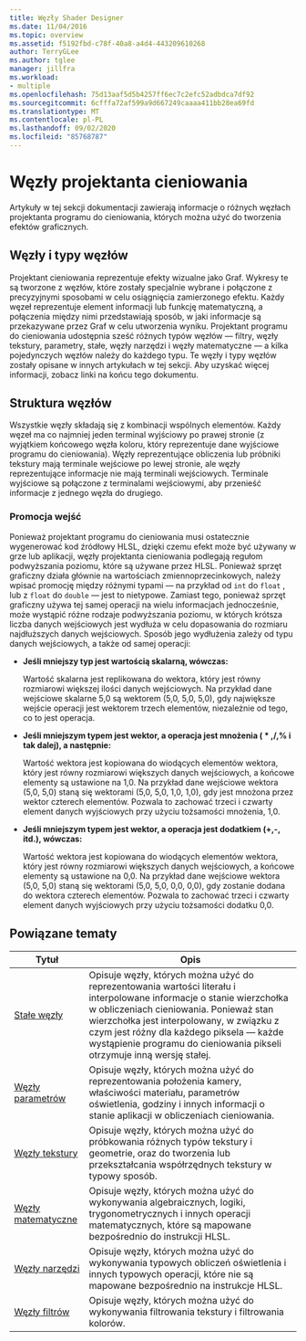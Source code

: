 ```yaml
---
title: Węzły Shader Designer
ms.date: 11/04/2016
ms.topic: overview
ms.assetid: f5192fbd-c78f-40a8-a4d4-443209610268
author: TerryGLee
ms.author: tglee
manager: jillfra
ms.workload:
- multiple
ms.openlocfilehash: 75d13aaf5d5b4257ff6ec7c2efc52adbdca7df92
ms.sourcegitcommit: 6cfffa72af599a9d667249caaaa411bb28ea69fd
ms.translationtype: MT
ms.contentlocale: pl-PL
ms.lasthandoff: 09/02/2020
ms.locfileid: "85768787"
---
```

# <a name="shader-designer-nodes"></a>Węzły projektanta cieniowania
Artykuły w tej sekcji dokumentacji zawierają informacje o różnych węzłach projektanta programu do cieniowania, których można użyć do tworzenia efektów graficznych.

## <a name="nodes-and-node-types"></a>Węzły i typy węzłów
Projektant cieniowania reprezentuje efekty wizualne jako Graf. Wykresy te są tworzone z węzłów, które zostały specjalnie wybrane i połączone z precyzyjnymi sposobami w celu osiągnięcia zamierzonego efektu. Każdy węzeł reprezentuje element informacji lub funkcję matematyczną, a połączenia między nimi przedstawiają sposób, w jaki informacje są przekazywane przez Graf w celu utworzenia wyniku. Projektant programu do cieniowania udostępnia sześć różnych typów węzłów — filtry, węzły tekstury, parametry, stałe, węzły narzędzi i węzły matematyczne — a kilka pojedynczych węzłów należy do każdego typu. Te węzły i typy węzłów zostały opisane w innych artykułach w tej sekcji. Aby uzyskać więcej informacji, zobacz linki na końcu tego dokumentu.

## <a name="node-structure"></a>Struktura węzłów
Wszystkie węzły składają się z kombinacji wspólnych elementów. Każdy węzeł ma co najmniej jeden terminal wyjściowy po prawej stronie (z wyjątkiem końcowego węzła koloru, który reprezentuje dane wyjściowe programu do cieniowania). Węzły reprezentujące obliczenia lub próbniki tekstury mają terminale wejściowe po lewej stronie, ale węzły reprezentujące informacje nie mają terminali wejściowych. Terminale wyjściowe są połączone z terminalami wejściowymi, aby przenieść informacje z jednego węzła do drugiego.

### <a name="promotion-of-inputs"></a>Promocja wejść
Ponieważ projektant programu do cieniowania musi ostatecznie wygenerować kod źródłowy HLSL, dzięki czemu efekt może być używany w grze lub aplikacji, węzły projektanta cieniowania podlegają regułom podwyższania poziomu, które są używane przez HLSL. Ponieważ sprzęt graficzny działa głównie na wartościach zmiennoprzecinkowych, należy wpisać promocję między różnymi typami — na przykład od `int` do `float` , lub z `float` do `double` — jest to nietypowe. Zamiast tego, ponieważ sprzęt graficzny używa tej samej operacji na wielu informacjach jednocześnie, może wystąpić różne rodzaje podwyższania poziomu, w których krótsza liczba danych wejściowych jest wydłuża w celu dopasowania do rozmiaru najdłuższych danych wejściowych. Sposób jego wydłużenia zależy od typu danych wejściowych, a także od samej operacji:

- **Jeśli mniejszy typ jest wartością skalarną, wówczas:**

     Wartość skalarna jest replikowana do wektora, który jest równy rozmiarowi większej ilości danych wejściowych. Na przykład dane wejściowe skalarne 5,0 są wektorem (5,0, 5,0, 5,0), gdy największe wejście operacji jest wektorem trzech elementów, niezależnie od tego, co to jest operacja.

- **Jeśli mniejszym typem jest wektor, a operacja jest mnożenia ( \* ,/,% i tak dalej), a następnie:**

     Wartość wektora jest kopiowana do wiodących elementów wektora, który jest równy rozmiarowi większych danych wejściowych, a końcowe elementy są ustawione na 1,0. Na przykład dane wejściowe wektora (5,0, 5,0) staną się wektorami (5,0, 5,0, 1,0, 1,0), gdy jest mnożona przez wektor czterech elementów. Pozwala to zachować trzeci i czwarty element danych wyjściowych przy użyciu tożsamości mnożenia, 1,0.

- **Jeśli mniejszym typem jest wektor, a operacja jest dodatkiem (+,-, itd.), wówczas:**

     Wartość wektora jest kopiowana do wiodących elementów wektora, który jest równy rozmiarowi większych danych wejściowych, a końcowe elementy są ustawione na 0,0. Na przykład dane wejściowe wektora (5,0, 5,0) staną się wektorami (5,0, 5,0, 0,0, 0,0), gdy zostanie dodana do wektora czterech elementów. Pozwala to zachować trzeci i czwarty element danych wyjściowych przy użyciu tożsamości dodatku 0,0.

## <a name="related-topics"></a>Powiązane tematy

|Tytuł|Opis|
|-----------|-----------------|
|[Stałe węzły](../designers/constant-nodes.md)|Opisuje węzły, których można użyć do reprezentowania wartości literału i interpolowane informacje o stanie wierzchołka w obliczeniach cieniowania. Ponieważ stan wierzchołka jest interpolowany, w związku z czym jest różny dla każdego piksela — każde wystąpienie programu do cieniowania pikseli otrzymuje inną wersję stałej.|
|[Węzły parametrów](../designers/parameter-nodes.md)|Opisuje węzły, których można użyć do reprezentowania położenia kamery, właściwości materiału, parametrów oświetlenia, godziny i innych informacji o stanie aplikacji w obliczeniach cieniowania.|
|[Węzły tekstury](../designers/texture-nodes.md)|Opisuje węzły, których można użyć do próbkowania różnych typów tekstury i geometrie, oraz do tworzenia lub przekształcania współrzędnych tekstury w typowy sposób.|
|[Węzły matematyczne](../designers/math-nodes.md)|Opisuje węzły, których można użyć do wykonywania algebraicznych, logiki, trygonometrycznych i innych operacji matematycznych, które są mapowane bezpośrednio do instrukcji HLSL.|
|[Węzły narzędzi](../designers/utility-nodes.md)|Opisuje węzły, których można użyć do wykonywania typowych obliczeń oświetlenia i innych typowych operacji, które nie są mapowane bezpośrednio na instrukcje HLSL.|
|[Węzły filtrów](../designers/filter-nodes.md)|Opisuje węzły, których można użyć do wykonywania filtrowania tekstury i filtrowania kolorów.|
